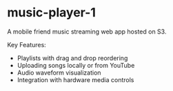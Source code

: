 # music-player-1

A mobile friend music streaming web app hosted on S3.

Key Features:
- Playlists with drag and drop reordering
- Uploading songs locally or from YouTube
- Audio waveform visualization 
- Integration with hardware media controls
